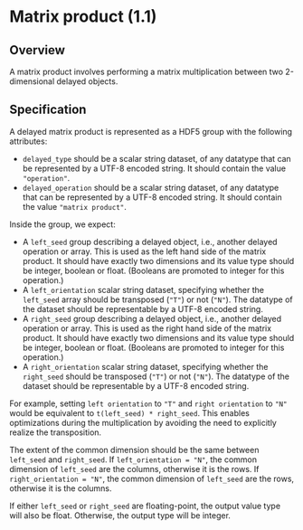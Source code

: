 

# Matrix product (1.1)

## Overview

A matrix product involves performing a matrix multiplication between two 2-dimensional delayed objects.

## Specification

A delayed matrix product is represented as a HDF5 group with the following attributes:

- `delayed_type` should be a scalar string dataset, of any datatype that can be represented by a UTF-8 encoded string.
  It should contain the value `"operation"`.
- `delayed_operation` should be a scalar string dataset, of any datatype that can be represented by a UTF-8 encoded string.
  It should contain the value `"matrix product"`.

Inside the group, we expect:

- A `left_seed` group describing a delayed object, i.e., another delayed operation or array.
  This is used as the left hand side of the matrix product.
  It should have exactly two dimensions and its value type should be integer, boolean or float.
  (Booleans are promoted to integer for this operation.)
- A `left_orientation` scalar string dataset, specifying whether the `left_seed` array should be transposed (`"T"`) or not (`"N"`).
  The datatype of the dataset should be representable by a UTF-8 encoded string.
- A `right_seed` group describing a delayed object, i.e., another delayed operation or array.
  This is used as the right hand side of the matrix product.
  It should have exactly two dimensions and its value type should be integer, boolean or float.
  (Booleans are promoted to integer for this operation.)
- A `right_orientation` scalar string dataset, specifying whether the `right_seed` should be transposed (`"T"`) or not (`"N"`).
  The datatype of the dataset should be representable by a UTF-8 encoded string.

For example, setting `left orientation` to `"T"` and `right orientation` to `"N"` would be equivalent to `t(left_seed) * right_seed`.
This enables optimizations during the multiplication by avoiding the need to explicitly realize the transposition.

The extent of the common dimension should be the same between `left_seed` and `right_seed`.
If `left_orientation = "N"`, the common dimension of `left_seed` are the columns, otherwise it is the rows.
If `right_orientation = "N"`, the common dimension of `left_seed` are the rows, otherwise it is the columns.

If either `left_seed` or `right_seed` are floating-point, the output value type will also be float.
Otherwise, the output type will be integer.

